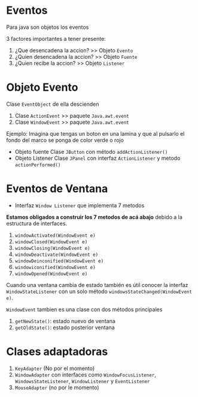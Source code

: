 # Eventos
Para java son objetos los eventos

3 factores importantes a tener presente:

1. ¿Que desencadena la accion? >> Objeto `Evento`
2. ¿Quien desencadena la accion? >> Objeto `Fuente`
3. ¿Quien recibe la accion? >> Objeto `Listener`

# Objeto Evento

Clase `EventObject` de ella descienden 

1. Clase `ActionEvent` >> paquete `Java.awt.event`
2. Clase `WindowEvent` >> paquete `Java.awt.event`

Ejemplo: Imagina que tengas un boton en una lamina y que al pulsarlo el fondo del marco se ponga de color verde o rojo

- Objeto fuente Clase `JButton` con método `addActionListener()`
- Objeto Listener Clase `JPanel` con interfaz `ActionListener` y metodo `actionPerformed()`

# Eventos de Ventana

- Interfaz ```Window Listener``` que implementa 7 metodos

**Estamos obligados a construir los 7 metodos de acá abajo** debido a la estructura de interfaces.

1. `windowActivated(WindowEvent e)`
2. `windowClosed(WindowEvent e)`
3. `windowClosing(WindowEvent e)`
4. `windowDeactivate(WindowEvent e)`
5. `windowDeinconified(WindowEvent e)`
6. `windowiconified(WindowEvent e)`
7. `windowOpened(WindowEvent e)`

Cuando una ventana cambia de estado también es útil conocer la interfaz `WindowStateListener` con un solo método `windowsStateChanged(WindowEvent e)`. 

`WindowEvent` tambien es una clase con dos métodos principales
1. `getNewState()`: estado nuevo de ventana
2. `getOldState()`: estado posterior ventana

# Clases adaptadoras

1. `KeyAdapter` (No por el momento)
2. `WindowAdapter` con interfaces como `WindowFocusListener`, `WindowsStateListener`, `WindowListener` y `EventListener`
3. `MouseAdapter` (no por le momento)






